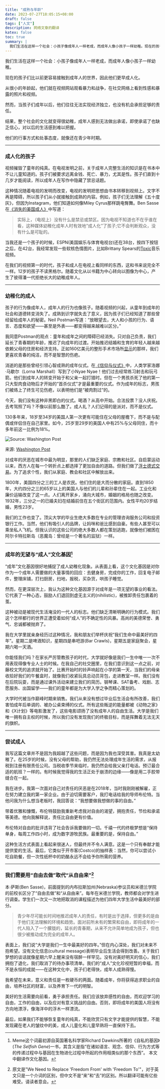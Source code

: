 ```yaml
---
title: "成熟与年龄"
date: 2023-07-27T18:05:15+08:00
draft: false
tags: ["人文"]
description: 网络文章的翻译
katex: false
toc: true
summary: |
  我们生活在这样一个社会：小孩子像成年人一样老成，而成年人像小孩子一样幼稚。现在的孩子们比以前更容易接触到成年人的世界，因此他们更早成人化。从很小的年龄起，他们就在视频网站观看暴力和战争，在社交网络上看到性感和暴露的照片和视频。然而，当孩子们成年以后，他们往往无法实现经济独立，也没有机会承担足够的责任。结果，整个社会的文化就变得很幼稚，成年人感到无法做出承诺，即使承诺了也缺乏信心，对以后的生活感到难以把握。他们的行事方式和处事态度，就像还在青少年时期。
---
```


我们生活在这样一个社会：小孩子像成年人一样老成，而成年人像小孩子一样幼稚。

现在的孩子们比以前更容易接触到成年人的世界，因此他们更早成人化。

从很小的年龄起，他们就在视频网站观看暴力和战争，在社交网络上看到性感和暴露的照片和视频。

然而，当孩子们成年以后，他们往往无法实现经济独立，也没有机会承担足够的责任。

结果，整个社会的文化就变得很幼稚，成年人感到无法做出承诺，即使承诺了也缺乏信心，对以后的生活感到难以把握。

他们的行事方式和处事态度，就像还在青少年时期。

***

### 成人化的孩子

视频摧毁了童年的纯真。在电视发明之前，关于成年人完整生活的知识是在书本中不让儿童知道的。孩子们被要求远离金钱、死亡、暴力，尤其是性。孩子们直到十几岁才能阅读，所以成年人在写作中隐藏了禁忌话题。

这种情况随着电视的发明而改变，电视的发明把思想由书本转移到视频上。文字不再是障碍，所以孩子们从小就接触到成熟的内容。例如，孩子们无法理解《五十度灰》，但因为Instagram，他们知道如何像Miley Cyrus那样跳电臀舞。Ben Sasse在[《消失的美国成人》](https://amzn.to/3bYVXgL)中写道：

> 实际上，（电视上）没有什么是禁忌或禁区。因为电视不知道也不在乎谁在看，这种媒体幼稚化成年人时有效地“成人化”了孩子;它不会判断观众，没有什么是可耻的。

当我还是一个孩子的时候，ESPN(美国娱乐与体育电视台)还在38台，按四下按钮之后，在42台，我经常发现一些软核色情图片，比如Brittany Spears的[Toxic](https://www.youtube.com/watch?v=LOZuxwVk7TU)音乐视频。

在我们的视频第一的时代，孩子和成人在电视上看同样的东西，这和书来说完全不一样。12岁的孩子不读黑格尔。随着文化从以书籍为中心转向以图像为中心，产生了彼得潘一代拒绝长大的幼稚成年人。

***

### 幼稚化的成人

孩子的行为像成年人，成年人的行为也像孩子。随着视频的兴起，从童年到成年的社会和道德转变消失了。成熟到识字就失去了意义，因为孩子们已经知道了那些曾经留给成年人的秘密。Neil Postman写道：“放眼望去，大人和小孩的行为、语言、态度和欲望——甚至是外表——都变得越来越难以区分。”

我同意Postman的观点：童年和成年之间的障碍已经消失。只对自己负责，我们延长了青春期的年龄，推迟了向成年的过渡。开始推迟结婚和生育的年轻人越来越依赖父母的住房和经济支持。正如160亿美元的整形手术市场所[显示](https://www.plasticsurgery.org/news/press-releases/more-than-16-billion-spent-on-cosmetic-plastic-surgery)的那样，我们更喜欢青春的纯洁，而不是智慧的伤疤。

消逝的是那些曾经引领心智成熟的成年仪式。在[《信仰与仪式》](https://amzn.to/2XfXuek)中，人类学家洛娜·马歇尔（Lorna Marshall）写到了小Nyae Nyae！他们过去经常练习射击和玩弓箭。他们到成年人的转变开始于和父亲一起打猎时。但在一个男孩杀死了他的第一只大型肉食动物后才开始的“首杀仪式”才是最重要的仪式。作为成年的标志，男孩们被烙上了终生可见伤疤，以表明他们是“被肉割过”的。

今天，我们没有这种非黑即白的仪式。喝酒？从高中开始。合法投票？没人庆祝。去考驾照了吗？不像以前那么酷了。成人礼？人们记得的是派对，而不是仪式。

130多年来，18岁至34岁的美国人第一次更有可能住在父母的屋檐下，而不是与配偶或伴侣住在自己家里。如今，25岁至29岁的美国人中有25%与父母同住，而十多年前这一比例为18%。

![Source:  Washington Post](https://i0.wp.com/perell.com/wp-content/uploads/2020/04/4506DB7B-B0BB-4862-9841-214A1910C4E2.jpg?w=750&ssl=1)          

来源: [Washington Post](https://www.washingtonpost.com/local/social-issues/young-people-more-likely-to-live-with-parents-now-than-any-time-in-modern-history/2016/05/24/9ad6f564-2117-11e6-9e7f-57890b612299_story.html)

对成年的厌恶在城市中最为明显，那里的人们缺乏家庭、宗教和社区。自启蒙运动以来，西方人在每一个转折点上都选择了更加自由的道路。但我们做了[浮士德式交易](https://wiki.mbalib.com/wiki/%E6%B5%AE%E5%A3%AB%E5%BE%B7%E5%BC%8F%E4%BA%A4%E6%98%93)。为了追求个性，我们从家庭、教会和社区中解放出来。

1800年，美国四分之三的工人是农民。他们住的是大而分散的家庭。直到1850年，大约四分之三的65岁以上的美国人与他们的儿辈和孙辈住在一起。工业化和廉价运输改变了这一点。人们离开家乡，涌向大城市，婚姻的格局也随之改变。1932年，三分之一的已婚夫妇在结婚前住在五个街区的范围内。女性平均20岁结婚，男性23岁。

我们的工作也变了。顶尖大学的毕业生绝大多数在专业的管理咨询服务公司和投资银行工作。当然，他们有吸引人的品牌，让妈咪和爸比感到自豪。有些人甚至可以乘坐私人飞机。但我认识的这些公司的绝大多数人都在策划逃跑，就像他们被困在阿尔卡特拉斯岛（恶魔岛：曾经是一个著名的监狱）一样。

***

### 成年的无望与“成人”文化基因[^1]

“成年”文化基因很好地捕捉了成人幼稚化现象。从表面上看，这个文化基因是对你作为一个成年人需要做的大量事情的回应：去健身房，完成你的工作，回复电子邮件，整理床铺，打扫厨房，扫地，报税，买杂货，哄孩子睡觉。

然而，在更深层次上，我认为这种文化基因源于对成年是一项无望的事业的看法。它代表了一种心态，鼓励人们退回到虚无主义的(nihilistic)，被推卸责任包裹着的茧。

这种被动是被现代生活淹没的一代人的标志。他们缺乏清晰明确的行为模式。我们这个怎样都行的世界正遭受着如何“成人”的不确定性的风暴。高尚的美德荣誉、勇气、忠诚都被抛弃了。

我在大学里就亲身经历过这种情况，我和朋友们举杯庆祝“我们生命中最美好的四年”。星期二是啤酒知识，星期四是串吧游(Bar Crawls)，星期五是家庭聚会，星期六喝一天酒。

你能怪我们吗？在家长严厉管教孩子的时代，大学就好像是我们一生中唯一一次不用表现得像专业人士的时候。在我自己的社交圈里，在我们意识到这一点之前，对藤校文凭的追求就开始了。比赛开始时的铃声响起在小学的第一天，当我们的母亲收拾好我们的午餐盒时，就像我们收紧玩具总动员背包，走进教室一样。我们没有在后院玩耍，而是通过课外活动来建立我们的简历。钢琴课、SAT备考、戏剧、志愿服务、出国留学——我们的童年都是为大学入学之争而精心策划的。

大学时代被当作巅峰时期来销售。我们从来没有想过毕业后生活会有所改善，我们害怕成年后单调的、被办公桌束缚的仪式。所有这些叛逆的能量都被《动物之家》和《X计划》等电影激发了，这些电影颂扬了没有成年人的自由生活。大学是我们唯一拥有自主权的时候，所以我们没有发现我们的终极目标，而是挥舞着无法无天的旗帜。

***

### 尝试成人

我写这篇文章并不是因为我超越了这些问题，而是因为我也深受其害。我真是太幼稚了。在25岁的时候，没有父母的帮助，我仍然无法处理成年生活的需求，从报税到注册有限责任公司。当税收季节来临时，我仍然会给我父亲打电话。预订最合适的航班？一样的。有时候我觉得我的生活正处于崩溃的边缘——像是用二手胶带缝合在一起。

我在进步。我第一次面对自己对责任的厌恶是在2018年，当时我刚刚被解雇，正在努力建立我的第一家企业。由于迫切需要客户，我打电话给我的导师布伦特。当他问我为什么想当老板时，我回答说：“我想要做我想做的事的自由。”

带着优雅和慷慨，布伦特鼓励我重新考虑我对自由的渴望，拥抱责任，节俭和承诺等美德。他向我解释说，责任比自由更有价值。

布伦特对自由的批评违背了社会告诉我要做的一切。千禧一代的终极梦想是“保持单身，每周工作四小时，成为数字游牧民族。最重要的是，保持自由。”

这种生活方式表面上看起来很迷人，但最终并不令人满意。这是一个只有奉献才能提供爱的生活。最后，它类似于开市客(Costco)的抽样表：当然，你可以尝试小吃自助餐，但一次性纸杯中的奶酪永远不会给予你所需的营养。

***

### 我们需要用“自由去做”取代“从自由来”[^2]

本·萨斯(Ben Sasse)，前面提到的内布拉斯加州(Nebraska)参议员和米德兰学院的前校长区分了“自由去做”和“从自由来”。每年在米德兰学院，教师都会对学生进行调查。学生们一次又一次地把取消的课程描述为他们四年大学生活中最美好的部分。

> 青少年尽可能长时间地推迟成年人的责任，有时是出于选择，但更多的是由于他们无法理解的环境和趋势。面对前所未有的繁荣和自由，即将成年的一代人陷入了一个朦胧的，延长的青春期，从来不允许简单地成为孩子，但也很少被推动成为完全的成年人。

表面上，我们说“大学是我们一生中最美好的四年。”但在内心深处，我们对未来不抱希望。没有文化信息(cultural message)表明毕业后生活会得到改善。关于我们梦想的谈话就像星期六早上醒来没有宿醉一样罕见。没有对美好明天的信心，我们拥抱了退化，我们取消了的待办事项清单。我们的“成人”文化珍视短暂的幸福，而不是永恒的成就——在这种文化中，孩子们老得快，成年人成熟得慢。

我希望在未来，意义和责任是一枚硬币的两面。随着成年，你将获得追求职业的自由，培养社区的财富，以及养育下一代的明智。

美好的生活需要向前看，勇于承担责任。我们应该放弃感性的自由，而欢迎学习的自由，工作的自由，以及应对有意义挑战的自由。否则，即将成年的美国人将没有方向地漂浮，像海洋中的浮木一样漂流。

最后，如果我们不能够恢复童年的纯真，不能欣赏只有文字才能提供的智慧，不能发现藏在老人的皱纹中的美，成人儿童化和儿童早熟将一直保持下去。


[^1]: Meme这个词最初源自英国著名科学家Richard Dawkins所著的《自私的基因》(*The Selfish Gene*)一书，其含义是指“在诸如语言、观念、信仰、行为方式等的传递过程中与基因在生物进化过程中所起的作用相类似的那个东西”。 本文中翻译作文化基因。

[^2]: 原文是"We Need to Replace 'Freedom From' with 'Freedom To'"，对于英文只是一个介词的区别，但中文不是“来”和“去”的区别。所以翻译可能有亿些难受。请读者意会。
